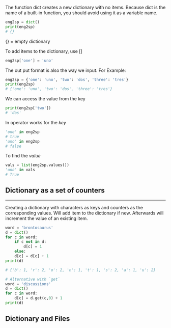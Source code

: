 The function dict creates a new dictionary with no items. Because dict is the name of a built-in function, you should avoid using it as a variable name.
```python
eng2sp = dict()
print(eng2sp)
# {}
```
{} = empty dictionary

To add items to the dictionary, use []
```python
eng2sp['one'] = 'uno'
```

The out put format is also the way we input. For Example:
```python
eng2sp = {'one': 'uno', 'two': 'dos', 'three': 'tres'}
print(eng2sp)
# {'one': 'uno', 'two': 'dos', 'three': 'tres'}
```

We can access the value from the key
```python
print(eng2sp['two'])
# 'dos'
```

In operator works for the *key* 
```python
'one' in eng2sp
# true
'uno' in eng2sp
# false
```
To find the *value* 
```python
vals = list(eng2sp.values())
'uno' in vals
# True
```

## Dictionary as a set of counters
----------------
Creating a dictionary with characters as keys and counters as the corresponding values.
Will add item to the dictionary if new. Afterwards will increment the value of an existing
item.

```python
word = 'brontosaurus'
d = dict()
for c in word:
    if c not in d:
        d[c] = 1
    else:
    d[c] = d[c] + 1
print(d)

# {'b': 1, 'r': 2, 'o': 2, 'n': 1, 't': 1, 's': 2, 'a': 1, 'u': 2}

# Alternative with `get`
word = 'discussions'
d = dict()
for c in word:
    d[c] = d.get(c,0) + 1
print(d)

```

## Dictionary and Files


